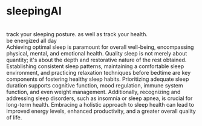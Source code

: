 # sleepingAI
<br>
track your sleeping posture. as well as track your health.
<br>
be energized all day
<br>
Achieving optimal sleep is paramount for overall well-being, encompassing physical, mental, and emotional health. Quality sleep is not merely about quantity; it's about the depth and restorative nature of the rest obtained. Establishing consistent sleep patterns, maintaining a comfortable sleep environment, and practicing relaxation techniques before bedtime are key components of fostering healthy sleep habits. Prioritizing adequate sleep duration supports cognitive function, mood regulation, immune system function, and even weight management. Additionally, recognizing and addressing sleep disorders, such as insomnia or sleep apnea, is crucial for long-term health. Embracing a holistic approach to sleep health can lead to improved energy levels, enhanced productivity, and a greater overall quality of life.
